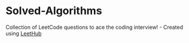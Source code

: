 # Solved-Algorithms
Collection of LeetCode questions to ace the coding interview! - Created using [LeetHub](https://github.com/QasimWani/LeetHub)
